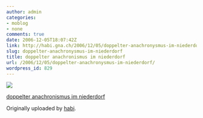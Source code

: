 ```yaml
---
author: admin
categories:
- moblog
- none
comments: true
date: 2006-12-05T18:07:42Z
link: http://habi.gna.ch/2006/12/05/doppelter-anachronysmus-im-niederdorf/
slug: doppelter-anachronysmus-im-niederdorf
title: doppelter anachronismus im niederdorf
url: /2006/12/05/doppelter-anachronysmus-im-niederdorf/
wordpress_id: 829
---
```


[![](http://static.flickr.com/112/315033302_0280129a0b_m.jpg)](http://www.flickr.com/photos/habi/315033302/)
   

 
  [doppelter anachronismus im niederdorf](http://www.flickr.com/photos/habi/315033302/)
    

  Originally uploaded by [habi](http://www.flickr.com/people/habi/).
 




  

